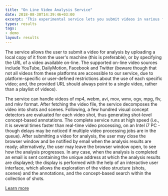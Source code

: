 ```yaml
---
title: "On Line Video Analysis Service"
date: 2018-08-30T14:39:46+03:00
excerpt: 'This experimental service lets you submit videos in various formats and perform visual analysis algorithms on them: shot segmentation, scene segmentation and visual concept detection'
types: results
tags:
- demo
layout: results
---
```

The service allows the user to submit a video for analysis by uploading a local copy of it from the user's machine (this is preferable), or by specifying the URL of a video available on-line. The supported on-line video sources include YouTube, DailyMotion, Facebook and Twitter (beware though that not all videos from these platforms are accessible to our service, due to platform-specific or user-defined restrictions about the use of each specific video; and, the provided URL should always point to a single video, rather than a playlist of videos). 

The service can handle videos of mp4, webm, avi, mov, wmv, ogv, mpg, flv, and mkv format. After fetching the video file, the service decomposes the video into shots and scenes. Following, a few hundred visual concept detectors are evaluated for each video shot, thus generating shot-level concept-based annotations. The complete service runs at high speed (i.e., it is several times faster than real-time video processing, on an Intel i7 PC - though delays may be noticed if multiple video processing jobs are in the queue). After submitting a video for analysis, the user may close the browser window and be notified by email when the analysis results are ready; alternatively, the user may leave the browser window open, to see how the analysis progresses. In any case, when the analysis is completed an email is sent containing the unique address at which the analysis results are displayed; the display is performed with the help of an interactive user interface, which allows the exploration of the video structure (shots, scenes) and the annotations, and the concept-based search within the collection of shots.

[Learn more](http://multimedia2.iti.gr/onlinevideoanalysis/service/start.html)